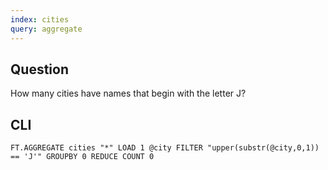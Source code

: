 ```yaml
---
index: cities
query: aggregate
---
```


## Question

How many cities have names that begin with the letter J?

## CLI

```
FT.AGGREGATE cities "*" LOAD 1 @city FILTER "upper(substr(@city,0,1)) == 'J'" GROUPBY 0 REDUCE COUNT 0
```